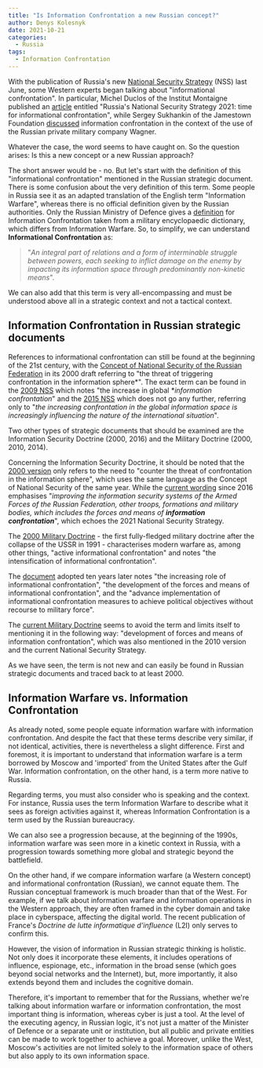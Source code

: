 ```yaml
---
title: "Is Information Confrontation a new Russian concept?"
author: Denys Kolesnyk
date: 2021-10-21
categories:
  - Russia
tags:
  - Information Confrontation
---
```


With the publication of Russia's new [National Security Strategy](https://kolesnyk.fr/post/russia-adopts-a-new-national-security-strategy/) (NSS) last June, some Western experts began talking about "informational confrontation". In particular, Michel Duclos of the Institut Montaigne published an [article](https://www.institutmontaigne.org/blog/la-strategie-de-securite-nationale-russe-2021-lheure-de-la-confrontation-informationnelle) entitled "Russia's National Security Strategy 2021: time for informational confrontation", while Sergey Sukhankin of the Jamestown Foundation [discussed](https://www.la-croix.com/Monde/France-menacee-linfluence-russe-pre-carre-africain-2021-10-19-1201181313) information confrontation in the context of the use of the Russian private military company Wagner.

Whatever the case, the word seems to have caught on. So the question arises: Is this a new concept or a new Russian approach?

The short answer would be - no. But let's start with the definition of this "informational confrontation" mentioned in the Russian strategic document. There is some confusion about the very definition of this term. Some people in Russia see it as an adapted translation of the English term "Information Warfare", whereas there is no official definition given by the Russian authorities. Only the Russian Ministry of Defence gives a [definition](https://encyclopedia.mil.ru/encyclopedia/dictionary/details.htm?id=5221@morfDictionary) for Information Confrontation taken from a military encyclopaedic dictionary, which differs from Information Warfare. So, to simplify, we can understand **Informational Confrontation** as:

> "*An integral part of relations and a form of interminable struggle between powers, each seeking to inflict damage on the enemy by impacting its information space through predominantly non-kinetic means*".

We can also add that this term is very all-encompassing and must be understood above all in a strategic context and not a tactical context.

## Information Confrontation in Russian strategic documents

References to informational confrontation can still be found at the beginning of the 21st century, with the [Concept of National Security of the Russian Federation](http://pravo.gov.ru/proxy/ips/?docbody=&firstDoc=1&lastDoc=1&nd=102063972) in its 2000 draft referring to "the threat of triggering confrontation in the information sphere*". The exact term can be found in the [2009 NSS](http://kremlin.ru/supplement/424) which notes "the increase in global **information confrontation*" and the [2015 NSS](https://rg.ru/2015/12/31/nac-bezopasnost-site-dok.html) which does not go any further, referring only to "*the increasing confrontation in the global information space is increasingly influencing the nature of the international situation*".

Two other types of strategic documents that should be examined are the Information Security Doctrine (2000, 2016) and the Military Doctrine (2000, 2010, 2014).

Concerning the Information Security Doctrine, it should be noted that the [2000 version](https://base.garant.ru/182535/#friends) only refers to the need to "counter the threat of confrontation in the information sphere", which uses the same language as the Concept of National Security of the same year. While the [current wording](http://static.kremlin.ru/media/acts/files/0001201612060002.pdf) since 2016 emphasises "*improving the information security systems of the Armed Forces of the Russian Federation, other troops, formations and military bodies, which includes the forces and means of **information confrontation***", which echoes the 2021 National Security Strategy.

The [2000 Military Doctrine](https://www.ng.ru/politics/2000-04-22/5_doktrina.html) - the first fully-fledged military doctrine after the collapse of the USSR in 1991 - characterises modern warfare as, among other things, "active informational confrontation" and notes "the intensification of informational confrontation".

The [document](http://www.kremlin.ru/supplement/461) adopted ten years later notes "the increasing role of informational confrontation", "the development of the forces and means of informational confrontation", and the "advance implementation of informational confrontation measures to achieve political objectives without recourse to military force".

The [current Military Doctrine](https://rg.ru/2014/12/30/doktrina-dok.html) seems to avoid the term and limits itself to mentioning it in the following way: "development of forces and means of information confrontation", which was also mentioned in the 2010 version and the current National Security Strategy.

As we have seen, the term is not new and can easily be found in Russian strategic documents and traced back to at least 2000.

## Information Warfare vs. Information Confrontation

As already noted, some people equate information warfare with information confrontation. And despite the fact that these terms describe very similar, if not identical, activities, there is nevertheless a slight difference. First and foremost, it is important to understand that information warfare is a term borrowed by Moscow and 'imported' from the United States after the Gulf War. Information confrontation, on the other hand, is a term more native to Russia.

Regarding terms, you must also consider who is speaking and the context. For instance, Russia uses the term Information Warfare to describe what it sees as foreign activities against it, whereas Information Confrontation is a term used by the Russian bureaucracy.

We can also see a progression because, at the beginning of the 1990s, information warfare was seen more in a kinetic context in Russia, with a progression towards something more global and strategic beyond the battlefield.

On the other hand, if we compare information warfare (a Western concept) and informational confrontation (Russian), we cannot equate them. The Russian conceptual framework is much broader than that of the West. For example, if we talk about information warfare and information operations in the Western approach, they are often framed in the cyber domain and take place in cyberspace, affecting the digital world. The recent publication of France's *Doctrine de lutte informatique d'influence* (L2I) only serves to confirm this.

However, the vision of information in Russian strategic thinking is holistic. Not only does it incorporate these elements, it includes operations of influence, espionage, etc., information in the broad sense (which goes beyond social networks and the Internet), but, more importantly, it also extends beyond them and includes the cognitive domain.

Therefore, it's important to remember that for the Russians, whether we're talking about information warfare or information confrontation, the most important thing is information, whereas cyber is just a tool. At the level of the executing agency, in Russian logic, it's not just a matter of the Minister of Defence or a separate unit or institution, but all public and private entities can be made to work together to achieve a goal. Moreover, unlike the West, Moscow's activities are not limited solely to the information space of others but also apply to its own information space.